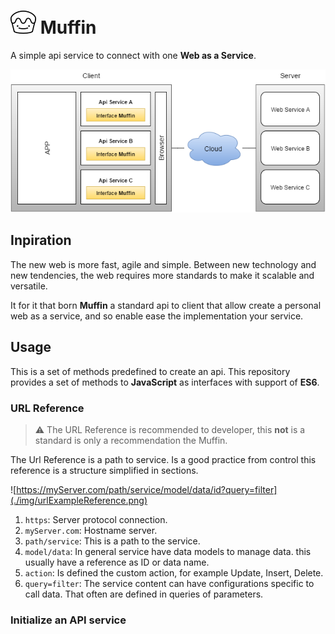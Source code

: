 ![Moffin](./img/MoffinLogo.png) Muffin
======

A simple api service to connect with one **Web as a Service**.

![Use diagram](./img/Muffin.png)


Inpiration
----------

The new web is more fast, agile and simple. Between new technology and new tendencies, the web requires more standards to make it scalable and versatile.

It for it that born **Muffin** a standard api to client that allow create a personal web as a service, and so enable ease the implementation your service.


Usage
-----

This is a set of methods predefined to create an api. This repository provides a set of methods to **JavaScript** as interfaces with support of **ES6**.


### URL Reference

> :warning: The URL Reference is recommended to developer, this **not** is a standard is only a recommendation the Muffin.

The Url Reference is a path to service. Is a good practice from control this reference is a structure simplified in sections.


![https://myServer.com/path/service/model/data/id?query=filter](./img/urlExampleReference.png)


 1. `https`: Server protocol connection.
 2. `myServer.com`: Hostname server.
 3. `path/service`: This is a path to the service.
 4. `model/data`: In general service have data models to manage data. this usually have a reference as ID or data name.
 5. `action`: Is defined the custom action, for example Update, Insert, Delete.
 6. `query=filter`: The service content can have configurations specific to call data. That often are defined in queries of parameters.


### Initialize an API service

```javascript
```
